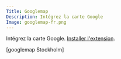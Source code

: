 ```yaml
---
Title: Googlemap
Description: Intégrez la carte Google
Image: googlemap-fr.png
---
```

Intégrez la carte Google.
[Installer l'extension](https://github.com/datenstrom/yellow-extensions/tree/master/features/googlemap).

[googlemap Stockholm]
